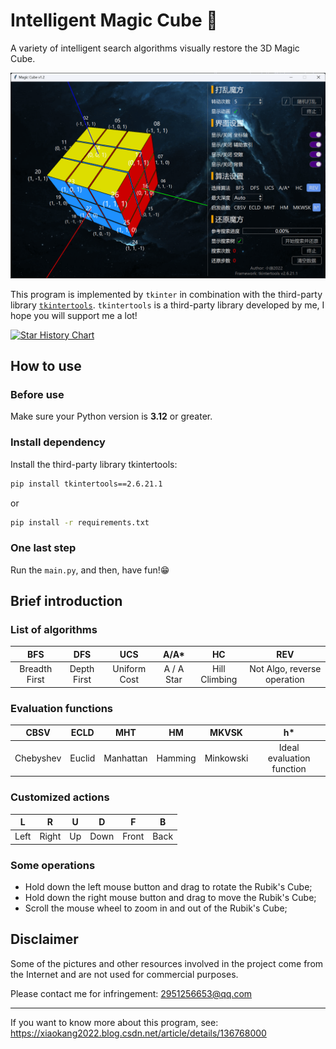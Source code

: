 # Intelligent Magic Cube 🚀

A variety of intelligent search algorithms visually restore the 3D Magic Cube.

![](./preview.png)

This program is implemented by `tkinter` in combination with the third-party library [`tkintertools`](https://github.com/Xiaokang2022/tkintertools). `tkintertools` is a third-party library developed by me, I hope you will support me a lot!

<a href="https://star-history.com/#Xiaokang2022/Intelligent-Magic-Cube&Date">
 <picture>
   <source media="(prefers-color-scheme: dark)" srcset="https://api.star-history.com/svg?repos=Xiaokang2022/Intelligent-Magic-Cube&type=Date&theme=dark" />
   <source media="(prefers-color-scheme: light)" srcset="https://api.star-history.com/svg?repos=Xiaokang2022/Intelligent-Magic-Cube&type=Date" />
   <img alt="Star History Chart" src="https://api.star-history.com/svg?repos=Xiaokang2022/Intelligent-Magic-Cube&type=Date" />
 </picture>
</a>

## How to use

### Before use

Make sure your Python version is **3.12** or greater.

### Install dependency

Install the third-party library tkintertools:

```sh
pip install tkintertools==2.6.21.1
```

or

```sh
pip install -r requirements.txt
```

### One last step

Run the `main.py`, and then, have fun!😁

## Brief introduction

### List of algorithms

|      BFS      |     DFS     |     UCS      |    A/A*    |      HC       |             REV             |
| :-----------: | :---------: | :----------: | :--------: | :-----------: | :-------------------------: |
| Breadth First | Depth First | Uniform Cost | A / A Star | Hill Climbing | Not Algo, reverse operation |

### Evaluation functions

|   CBSV    |  ECLD  |    MHT    |   HM    |   MKVSK   |            h*             |
| :-------: | :----: | :-------: | :-----: | :-------: | :-----------------------: |
| Chebyshev | Euclid | Manhattan | Hamming | Minkowski | Ideal evaluation function |

### Customized actions

|   L   |   R   |   U   |   D   |   F   |   B   |
| :---: | :---: | :---: | :---: | :---: | :---: |
| Left  | Right |  Up   | Down  | Front | Back  |

### Some operations

* Hold down the left mouse button and drag to rotate the Rubik's Cube;
* Hold down the right mouse button and drag to move the Rubik's Cube;
* Scroll the mouse wheel to zoom in and out of the Rubik's Cube;

## Disclaimer

Some of the pictures and other resources involved in the project come from the Internet and are not used for commercial purposes.

Please contact me for infringement: 2951256653@qq.com

---

If you want to know more about this program, see: https://xiaokang2022.blog.csdn.net/article/details/136768000
